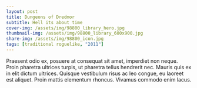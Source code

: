 ```yaml
---
layout: post
title: Dungeons of Dredmor
subtitle: Hell its about time
cover-img: /assets/img/98800_library_hero.jpg
thumbnail-img: /assets/img/98800_library_600x900.jpg
share-img: /assets/img/98800_icon.jpg
tags: [traditional roguelike, "2011"]
---
```


Praesent odio ex, posuere at consequat sit amet, imperdiet non neque. Proin pharetra ultrices turpis, ut pharetra tellus hendrerit nec. Mauris quis ex in elit dictum ultrices. Quisque vestibulum risus ac leo congue, eu laoreet est aliquet. Proin mattis elementum rhoncus. Vivamus commodo enim lacus. 
